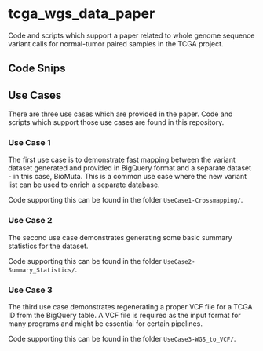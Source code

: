# tcga_wgs_data_paper
Code and scripts which support a paper related to whole genome sequence variant calls for normal-tumor paired samples in the TCGA project.

## Code Snips

## Use Cases
There are three use cases which are provided in the paper.  Code and scripts which support those use cases are found in this repository.

### Use Case 1
The first use case is to demonstrate fast mapping between the variant dataset generated and provided in BigQuery format and a separate dataset - in this case, BioMuta.  This is a common use case where the new variant list can be used to enrich a separate database.

Code supporting this can be found in the folder `UseCase1-Crossmapping/`.

### Use Case 2
The second use case demonstrates generating some basic summary statistics for the dataset.

Code supporting this can be found in the folder `UseCase2-Summary_Statistics/`.
### Use Case 3
The third use case demonstrates regenerating a proper VCF file for a TCGA ID from the BigQuery table.  A VCF file is required as the input format for many programs and might be essential for certain pipelines.

Code supporting this can be found in the folder `UseCase3-WGS_to_VCF/`.